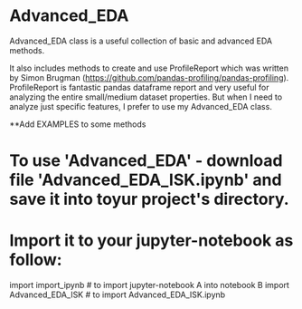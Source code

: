 # Advanced_EDA
Advanced_EDA class is a useful collection of basic and advanced EDA methods.

It also includes methods to create and use ProfileReport which was written by Simon Brugman (https://github.com/pandas-profiling/pandas-profiling).
ProfileReport is fantastic pandas dataframe report and very useful for analyzing the entire small/medium dataset properties. 
But when I need to analyze just specific features, I prefer to use my Advanced_EDA class.

**Add EXAMPLES to some methods

# To use 'Advanced_EDA' - download file 'Advanced_EDA_ISK.ipynb' and save it into toyur project's directory.
# Import it to your jupyter-notebook as follow:
import import_ipynb      # to import jupyter-notebook A into notebook B
import Advanced_EDA_ISK  # to import Advanced_EDA_ISK.ipynb




